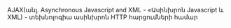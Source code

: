 AJAX(անլ. Asynchronous Javascript and XML - «Ասինխրոն Javascript և XML) - տեխնոլոգիա ասինխրոն HTTP հարցումների համար